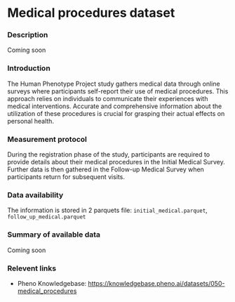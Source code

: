 # Medical procedures dataset

### Description

Coming soon

### Introduction

The Human Phenotype Project study gathers medical data through online surveys where participants self-report their use of medical procedures. This approach relies on individuals to communicate their experiences with medical interventions. Accurate and comprehensive information about the utilization of these procedures is crucial for grasping their actual effects on personal health.

### Measurement protocol 
<!-- long measurment protocol for the data browser -->
During the registration phase of the study, participants are required to provide details about their medical procedures in the Initial Medical Survey. Further data is then gathered in the Follow-up Medical Survey when participants return for subsequent visits.

### Data availability 
<!-- for the example notebooks -->
The information is stored in 2 parquets file: `initial_medical.parquet`, `follow_up_medical.parquet`

### Summary of available data 
<!-- for the data browser -->
Coming soon

### Relevent links

* Pheno Knowledgebase: https://knowledgebase.pheno.ai/datasets/050-medical_procedures